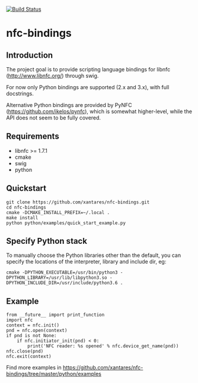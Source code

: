 [![Build Status](https://travis-ci.org/xantares/nfc-bindings.svg?branch=master)](https://travis-ci.org/xantares/nfc-bindings)

nfc-bindings
============

Introduction
------------

The project goal is to provide scripting language bindings for libnfc (http://www.libnfc.org/) through swig.

For now only Python bindings are supported (2.x and 3.x), with full docstrings.

Alternative Python bindings are provided by PyNFC (https://github.com/ikelos/pynfc), which is somewhat higher-level, while the API does not seem to be fully covered.

Requirements
------------

  * libnfc >= 1.7.1
  * cmake
  * swig
  * python

Quickstart
----------

    git clone https://github.com/xantares/nfc-bindings.git
    cd nfc-bindings
    cmake -DCMAKE_INSTALL_PREFIX=~/.local .
    make install
    python python/examples/quick_start_example.py

Specify Python stack
--------------------

To manually choose the Python libraries other than the default, you can specify the locations of the interpreter, library and include dir, eg:

    cmake -DPYTHON_EXECUTABLE=/usr/bin/python3 -DPYTHON_LIBRARY=/usr/lib/libpython3.so -DPYTHON_INCLUDE_DIR=/usr/include/python3.6 .

Example
-------

    from __future__ import print_function
    import nfc
    context = nfc.init()
    pnd = nfc.open(context)
    if pnd is not None:
        if nfc.initiator_init(pnd) < 0:
            print('NFC reader: %s opened' % nfc.device_get_name(pnd))
    nfc.close(pnd)
    nfc.exit(context)

Find more examples in https://github.com/xantares/nfc-bindings/tree/master/python/examples
